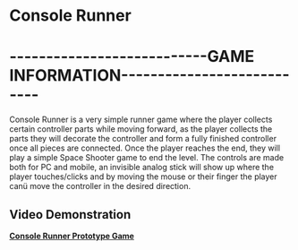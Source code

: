 # Console Runner
#                                         ---------------------------GAME INFORMATION---------------------------

Console Runner is a very simple runner game where the player collects certain controller parts while moving forward, as the player collects the parts they will decorate the controller and form a fully finished controller once all pieces are connected. Once the player reaches the end, they will play a simple Space Shooter game to end the level.
The controls are made both for PC and mobile, an invisible analog stick will show up where the player touches/clicks and by moving the mouse or their finger the player canü
move the controller in the desired direction.


##                                                              Video Demonstration
  
  **[Console Runner Prototype Game](https://youtu.be/O8MwPL8739M)**   
